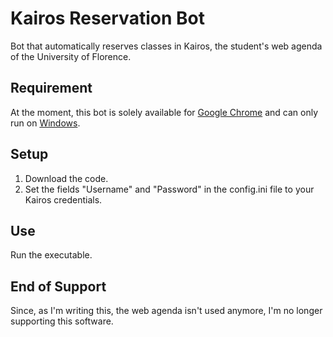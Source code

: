 # Kairos Reservation Bot
Bot that automatically reserves classes in Kairos, the student's web agenda of the University of Florence.

## Requirement
At the moment, this bot is solely available for [Google Chrome](https://www.google.it/intl/it/chrome/?brand=YTUH&gclid=Cj0KCQjw06OTBhC_ARIsAAU1yOUYIhacb843C3kCcURBrOwZqTcQtrsoXTHGfm3OD9JWVXxOyGuuXEUaAuyqEALw_wcB&gclsrc=aw.ds) and can only run on [Windows](https://www.microsoft.com/it-it/software-download/).

## Setup
1. Download the code.
2. Set the fields "Username" and "Password" in the config.ini file to your Kairos credentials.

## Use
Run the executable.

## End of Support
Since, as I'm writing this, the web agenda isn't used anymore, I'm no longer supporting this software.
